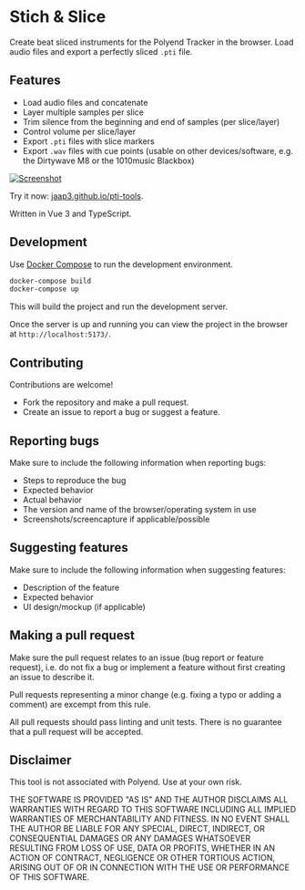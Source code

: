# Stich & Slice

Create beat sliced instruments for the Polyend Tracker in the browser.
Load audio files and export a perfectly sliced `.pti` file.

## Features

- Load audio files and concatenate
- Layer multiple samples per slice
- Trim silence from the beginning and end of samples (per slice/layer)
- Control volume per slice/layer
- Export `.pti` files with slice markers
- Export `.wav` files with cue points (usable on other devices/software, e.g.
  the Dirtywave M8 or the 1010music Blackbox)

[![Screenshot](https://raw.githubusercontent.com/jaap3/pti-tools/main/public/images/screenshot.png)](https://jaap3.github.io/pti-tools/)

Try it now: [jaap3.github.io/pti-tools](https://jaap3.github.io/pti-tools/).

Written in Vue 3 and TypeScript.

## Development

Use [Docker Compose](https://www.docker.com/products/docker-desktop/) to run the development environment.

```bash
docker-compose build
docker-compose up
```

This will build the project and run the development server.

Once the server is up and running you can view the project in
the browser at `http://localhost:5173/`.

## Contributing

Contributions are welcome!

- Fork the repository and make a pull request.
- Create an issue to report a bug or suggest a feature.

## Reporting bugs

Make sure to include the following information when reporting bugs:

- Steps to reproduce the bug
- Expected behavior
- Actual behavior
- The version and name of the browser/operating system in use
- Screenshots/screencapture if applicable/possible

## Suggesting features

Make sure to include the following information when suggesting features:

- Description of the feature
- Expected behavior
- UI design/mockup (if applicable)

## Making a pull request

Make sure the pull request relates to an issue (bug report or feature request),
i.e. do not fix a bug or implement a feature without first creating an issue
to describe it.

Pull requests representing a minor change (e.g. fixing a typo or adding a comment)
are excempt from this rule.

All pull requests should pass linting and unit tests. There is no guarantee that
a pull request will be accepted.

## Disclaimer

This tool is not associated with Polyend. Use at your own risk.

THE SOFTWARE IS PROVIDED "AS IS" AND THE AUTHOR DISCLAIMS ALL WARRANTIES
WITH REGARD TO THIS SOFTWARE INCLUDING ALL IMPLIED WARRANTIES OF
MERCHANTABILITY AND FITNESS. IN NO EVENT SHALL THE AUTHOR BE LIABLE FOR
ANY SPECIAL, DIRECT, INDIRECT, OR CONSEQUENTIAL DAMAGES OR ANY DAMAGES
WHATSOEVER RESULTING FROM LOSS OF USE, DATA OR PROFITS, WHETHER IN AN
ACTION OF CONTRACT, NEGLIGENCE OR OTHER TORTIOUS ACTION, ARISING OUT OF
OR IN CONNECTION WITH THE USE OR PERFORMANCE OF THIS SOFTWARE.
